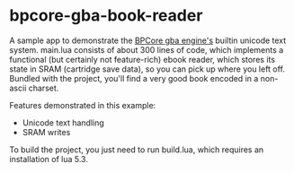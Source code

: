 # bpcore-gba-book-reader

A sample app to demonstrate the [BPCore gba engine's](https://github.com/evanbowman/BPCore-Engine) builtin unicode text system. main.lua consists of about 300 lines of code, which implements a functional (but certainly not feature-rich) ebook reader, which stores its state in SRAM (cartridge save data), so you can pick up where you left off. Bundled with the project, you'll find a very good book encoded in a non-ascii charset.

Features demonstrated in this example:
* Unicode text handling
* SRAM writes

To build the project, you just need to run build.lua, which requires an installation of lua 5.3.
